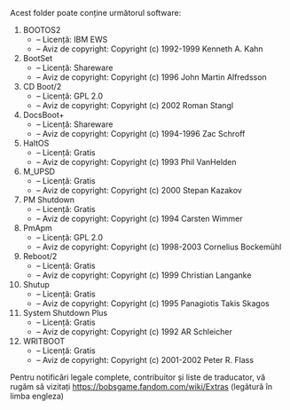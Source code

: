 Acest folder poate conține următorul software:

1. BOOTOS2
   - – Licență: IBM EWS
   - – Aviz de copyright: Copyright (c) 1992-1999 Kenneth A. Kahn
2. BootSet
   - – Licență: Shareware
   - – Aviz de copyright: Copyright (c) 1996 John Martin Alfredsson
3. CD Boot/2
   - – Licență: GPL 2.0
   - – Aviz de copyright: Copyright (c) 2002 Roman Stangl
4. DocsBoot+
   - – Licență: Shareware
   - – Aviz de copyright: Copyright (c) 1994-1996 Zac Schroff
5. HaltOS
   - – Licență: Gratis
   - – Aviz de copyright: Copyright (c) 1993 Phil VanHelden
6. M_UPSD
   - – Licență: Gratis
   - – Aviz de copyright: Copyright (c) 2000 Stepan Kazakov
7. PM Shutdown
   - – Licență: Gratis
   - – Aviz de copyright: Copyright (c) 1994 Carsten Wimmer
8. PmApm
   - – Licență: GPL 2.0
   - – Aviz de copyright: Copyright (c) 1998-2003 Cornelius Bockemühl
9. Reboot/2
   - – Licență: Gratis
   - – Aviz de copyright: Copyright (c) 1999 Christian Langanke
10. Shutup
    - – Licență: Gratis
    - – Aviz de copyright: Copyright (c) 1995 Panagiotis Takis Skagos
11. System Shutdown Plus
    - – Licență: Gratis
    - – Aviz de copyright: Copyright (c) 1992 AR Schleicher
12. WRITBOOT
    - – Licență: Gratis
    - – Aviz de copyright: Copyright (c) 2001-2002 Peter R. Flass

Pentru notificări legale complete, contribuitor și liste de traducator, vă rugăm să vizitați https://bobsgame.fandom.com/wiki/Extras (legătură în limba engleza)
